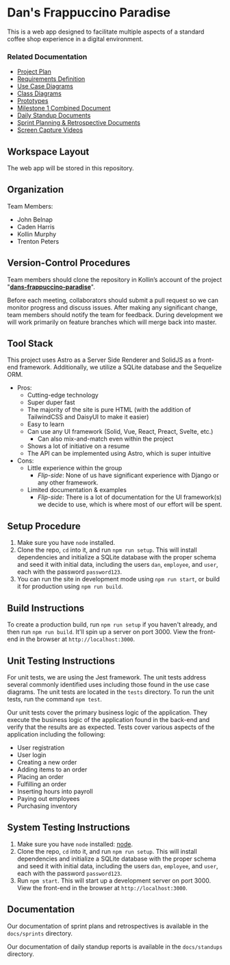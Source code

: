 
# Dan's Frappuccino Paradise

This is a web app designed to facilitate multiple aspects of a standard coffee shop experience in a digital environment.

### Related Documentation

- [Project Plan](docs/projectPlan.md)
- [Requirements Definition](docs/requirements.md)
- [Use Case Diagrams](docs/useCases.md)
- [Class Diagrams](docs/classDiagram.md)
- [Prototypes](docs/prototypes.md)
- [Milestone 1 Combined Document](docs/milestone1.pdf)
- [Daily Standup Documents](docs/standups)
- [Sprint Planning & Retrospective Documents](docs/sprints)
- [Screen Capture Videos](docs/videos)

## Workspace Layout

The web app will be stored in this repository.

## Organization

Team Members:

- John Belnap
- Caden Harris
- Kollin Murphy
- Trenton Peters

## Version-Control Procedures

Team members should clone the repository in Kollin’s account of the project "**[dans-frappuccino-paradise](https://github.com/kollinmurphy/dans-frappuccino-paradise)**". 

Before each meeting, collaborators should submit a pull request so we can monitor progress and discuss issues.
After making any significant change, team members should notify the team for feedback.
During development we will work primarily on feature branches which will merge back into master.

## Tool Stack

This project uses Astro as a Server Side Renderer and SolidJS as a front-end framework. Additionally, we utilize a SQLite database and the Sequelize ORM.

- Pros:
  - Cutting\-edge technology
  - Super duper fast
  - The majority of the site is pure HTML \(with the addition of TailwindCSS and DaisyUI to make it easier\)
  - Easy to learn
  - Can use any UI framework \(Solid, Vue, React, Preact, Svelte, etc\.\)
    - Can also mix\-and\-match even within the project
  - Shows a lot of initiative on a resume
  - The API can be implemented using Astro, which is super intuitive
- Cons:
  - Little experience within the group
    - *Flip-side*: None of us have significant experience with Django or any other framework.
  - Limited documentation & examples
    - *Flip-side*: There is a lot of documentation for the UI framework(s) we decide to use, which is where most of our effort will be spent.

## Setup Procedure

1. Make sure you have `node` installed.
2. Clone the repo, `cd` into it, and run `npm run setup`. This will install dependencies and initialize a SQLite database with the proper schema and seed it with initial data, including the users `dan`, `employee`, and `user`, each with the password `password123`.
3. You can run the site in development mode using `npm run start`, or build it for production using `npm run build`.

## Build Instructions

To create a production build, run `npm run setup` if you haven't already, and then run `npm run build`. It'll spin up a server on port 3000. View the front-end in the browser at `http://localhost:3000`.

## Unit Testing Instructions

For unit tests, we are using the Jest framework. The unit tests address several commonly identified uses including those found in the use case diagrams. The unit tests are located in the `tests` directory. To run the unit tests, run the command `npm test`.

Our unit tests cover the primary business logic of the application. They execute the business logic of the application found in the back-end and verify that the results are as expected. Tests cover various aspects of the application including the following:

- User registration
- User login
- Creating a new order
- Adding items to an order
- Placing an order
- Fulfilling an order
- Inserting hours into payroll
- Paying out employees
- Purchasing inventory

## System Testing Instructions

1.  Make sure you have `node` installed: [node](https://nodejs.org/en/).
2. Clone the repo, `cd` into it, and run `npm run setup`. This will install dependencies and initialize a SQLite database with the proper schema and seed it with initial data, including the users `dan`, `employee`, and `user`, each with the password `password123`.
3. Run `npm start`. This will start up a development server on port 3000. View the front-end in the browser at `http://localhost:3000`.

## Documentation

Our documentation of sprint plans and retrospectives is available in the `docs/sprints` directory.

Our documentation of daily standup reports is available in the `docs/standups` directory.
